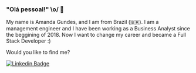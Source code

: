 ### "Olá pessoal!" \o/ 👋

My name is Amanda Gundes, and I am from Brazil (🇧🇷). I am a management engineer and I have been working as a Business Analyst since the beggining of 2018. Now I want to change my career and became a Full Stack Developer :)

Would you like to find me?

[![Linkedin Badge](https://img.shields.io/badge/-LinkedIn-blue?style=flat-square&logo=Linkedin&logoColor=white&link=https://www.linkedin.com/in/amanda-gundes-de-almeida-72a95158/)](https://www.linkedin.com/in/amanda-gundes-de-almeida-72a95158/)

<!--
**AmandaGundes/AmandaGundes** is a ✨ _special_ ✨ repository because its `README.md` (this file) appears on your GitHub profile.

Here are some ideas to get you started:

- 🔭 I’m currently working on ...
- 🌱 I’m currently learning ...
- 👯 I’m looking to collaborate on ...
- 🤔 I’m looking for help with ...
- 💬 Ask me about ...
- 📫 How to reach me: ...
- 😄 Pronouns: ...
- ⚡ Fun fact: ...
-->
